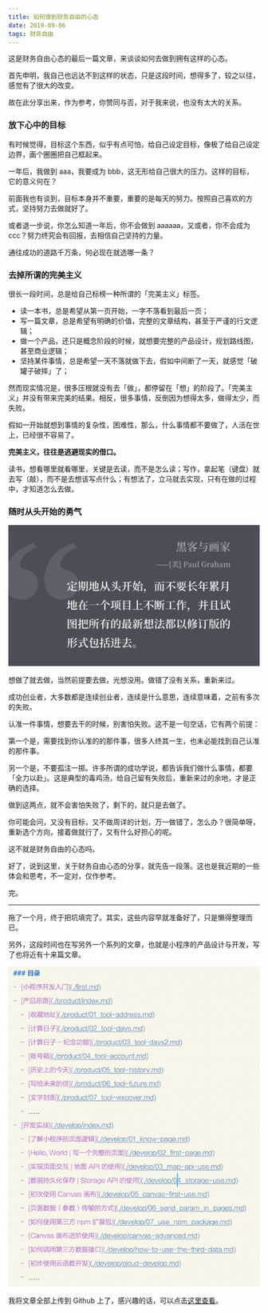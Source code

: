 ```yaml
---
title: 如何做到财务自由的心态
date: 2019-09-06
tags: 财务自由
---
```


这是财务自由心态的最后一篇文章，来谈谈如何去做到拥有这样的心态。

首先申明，我自己也远达不到这样的状态，只是这段时间，想得多了，较之以往，感觉有了很大的改变。

故在此分享出来，作为参考，你赞同与否，对于我来说，也没有太大的关系。

### 放下心中的目标
有时候觉得，目标这个东西，似乎有点可怕，给自己设定目标，像极了给自己设定边界，画个圈圈把自己框起来。

一年后，我做到 aaa，我要成为 bbb，这无形给自己很大的压力。这样的目标，它的意义何在？

前面我也有谈到，目标本身并不重要，重要的是每天的努力。按照自己喜欢的方式，坚持努力去做就好了。

或者退一步说，你怎么知道一年后，你不会做到 aaaaaa，又或者，你不会成为 ccc？努力终究会有回报，去相信自己坚持的力量。

通往成功的道路千万条，何必现在就选哪一条？

### 去掉所谓的完美主义
很长一段时间，总是给自己标榜一种所谓的「完美主义」标签。

- 读一本书，总是希望从第一页开始，一字不落看到最后一页；
- 写一篇文章，总是希望有明确的价值，完整的文章结构，甚至于严谨的行文逻辑；
- 做一个产品，还只是概念阶段的时候，就想要完整的产品设计，规划路线图，甚至商业逻辑；
- 坚持某件事情，总是希望一天不落就做下去，假如中间断了一天，就感觉「破罐子破摔」了；

然而现实情况是，很多压根就没有去「做」，都停留在「想」的阶段了。「完美主义」并没有带来完美的结果。相反，很多事情，反倒因为想得太多，做得太少，而失败。

假如一开始就想到事情的复杂性，困难性，那么，什么事情都不要做了，人活在世上，已经很不容易了。

**完美主义，往往是逃避现实的借口。**

读书，想看哪里就看哪里，关键是去读，而不是怎么读；写作，拿起笔（键盘）就去写（敲），而不是去想该写点什么；有想法了，立马就去实现，只有在做的过程中，才知道怎么去做。

### 随时从头开始的勇气

![](./_image/IMG_2718.jpg)

想做了就去做，当然前提要去做，光想没用。做错了没有关系，重新来过。

成功创业者，大多数都是连续创业者，连续是什么意思，连续意味着，之前有多次的失败。

认准一件事情，想要去干的时候，别害怕失败。这不是一句空话，它有两个前提：

第一个是，需要找到你认准的的那件事，很多人终其一生，也未必能找到自己认准的那件事。

另一个是，不要孤注一掷。许多所谓的成功学说，都告诉我们做什么事情，都要「全力以赴」。这是典型的毒鸡汤，给自己留有失败后，重新来过的余地，才是正确的选择。

做到这两点，就不会害怕失败了，剩下的，就只是去做了。

你可能会问，又没有目标，又不做周详的计划，万一做错了，怎么办？很简单呀，重新选个方向，接着做就行了，又有什么好担心的呢。

这不就是财务自由的心态吗。

好了，说到这里，关于财务自由心态的分享，就先告一段落。这也是我近期的一些体会和思考，不一定对，仅作参考。

完。

- - - -
拖了一个月，终于把坑填完了。其实，这些内容早就准备好了，只是懒得整理而已。

另外，这段时间也在写另外一个系列的文章，也就是小程序的产品设计与开发，写了也将近有十来篇文章。

![](./_image/451FA2AF-AECF-45A5-B561-E87ACF7601E6.png)

我将文章全部上传到 Github 上了，感兴趣的话，可以点击[这里查看](https://github.com/pengloo53/miniprogram-articles)。


